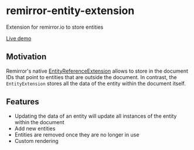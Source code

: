 # remirror-entity-extension
Extension for remirror.io to store entities

[Live demo](https://collaborne.github.io/remirror-entity-extension/)

## Motivation

Remirror's native [EntityReferenceExtension](https://remirror.io/docs/extensions/entity-reference-extension) allows to store in the document IDs that point to entities that are outside the document. In contrast, the `EntityExtension` stores all the data of the entity within the document itself.

## Features

- Updating the data of an entity will update all instances of the entity within the document
- Add new entities
- Entities are removed once they are no longer in use
- Custom rendering
